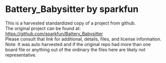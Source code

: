 
# Battery_Babysitter by sparkfun  
This is a harvested standardized copy of a project from github.  
The original project can be found at:  
https://github.com/sparkfun/Battery_Babysitter  
Please consult that link for additional, details, files, and license information.  
Note: It was auto harvested and if the original repo had more than one board file or anything out of the ordinary the files here are likely not representative.  
    